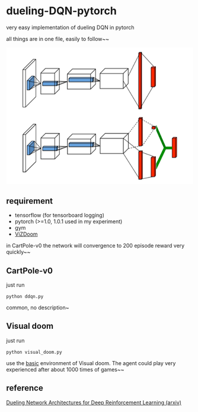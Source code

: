 # dueling-DQN-pytorch
very easy implementation of dueling DQN in pytorch

all things are in one file, easily to follow~~

![Architecture](./dueling-DQN.png)

## requirement 

- tensorflow (for tensorboard logging)
- pytorch (>=1.0, 1.0.1 used in my experiment)
- gym
- [ViZDoom](https://github.com/mwydmuch/ViZDoom)

in CartPole-v0 the network will convergence to 200 episode reward very quickly~~

## CartPole-v0

just run 

```
python ddqn.py
```

common, no description~

## Visual doom

just run
```
python visual_doom.py
```

use the [basic](https://github.com/mwydmuch/ViZDoom/blob/master/examples/python/basic.py) environment of Visual doom. The agent could play very experienced after about 1000 times of games~~

## reference

[Dueling Network Architectures for Deep Reinforcement Learning (arxiv)](https://arxiv.org/abs/1511.06581)


